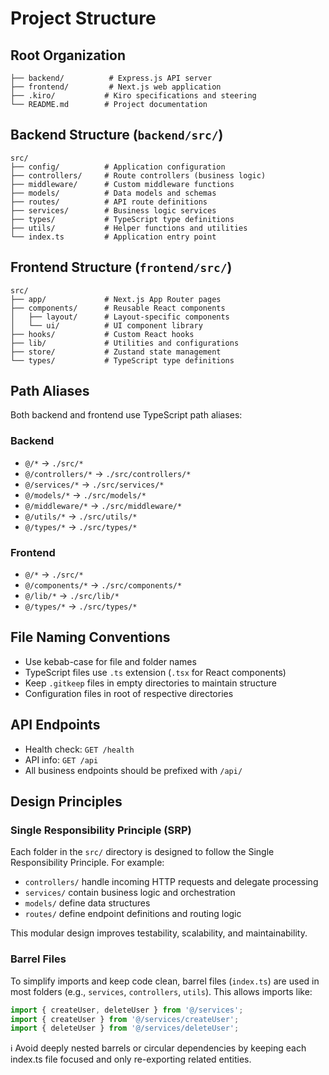 # Project Structure

## Root Organization

```
├── backend/          # Express.js API server
├── frontend/         # Next.js web application
├── .kiro/           # Kiro specifications and steering
└── README.md        # Project documentation
```

## Backend Structure (`backend/src/`)

```
src/
├── config/          # Application configuration
├── controllers/     # Route controllers (business logic)
├── middleware/      # Custom middleware functions
├── models/          # Data models and schemas
├── routes/          # API route definitions
├── services/        # Business logic services
├── types/           # TypeScript type definitions
├── utils/           # Helper functions and utilities
└── index.ts         # Application entry point
```

## Frontend Structure (`frontend/src/`)

```
src/
├── app/             # Next.js App Router pages
├── components/      # Reusable React components
│   ├── layout/      # Layout-specific components
│   └── ui/          # UI component library
├── hooks/           # Custom React hooks
├── lib/             # Utilities and configurations
├── store/           # Zustand state management
└── types/           # TypeScript type definitions
```

## Path Aliases

Both backend and frontend use TypeScript path aliases:

### Backend

- `@/*` → `./src/*`
- `@/controllers/*` → `./src/controllers/*`
- `@/services/*` → `./src/services/*`
- `@/models/*` → `./src/models/*`
- `@/middleware/*` → `./src/middleware/*`
- `@/utils/*` → `./src/utils/*`
- `@/types/*` → `./src/types/*`

### Frontend

- `@/*` → `./src/*`
- `@/components/*` → `./src/components/*`
- `@/lib/*` → `./src/lib/*`
- `@/types/*` → `./src/types/*`

## File Naming Conventions

- Use kebab-case for file and folder names
- TypeScript files use `.ts` extension (`.tsx` for React components)
- Keep `.gitkeep` files in empty directories to maintain structure
- Configuration files in root of respective directories

## API Endpoints

- Health check: `GET /health`
- API info: `GET /api`
- All business endpoints should be prefixed with `/api/`

## Design Principles

### Single Responsibility Principle (SRP)

Each folder in the `src/` directory is designed to follow the Single Responsibility Principle. For example:

- `controllers/` handle incoming HTTP requests and delegate processing
- `services/` contain business logic and orchestration
- `models/` define data structures
- `routes/` define endpoint definitions and routing logic

This modular design improves testability, scalability, and maintainability.

### Barrel Files

To simplify imports and keep code clean, barrel files (`index.ts`) are used in most folders (e.g., `services`, `controllers`, `utils`). This allows imports like:

```ts
import { createUser, deleteUser } from '@/services';
import { createUser } from '@/services/createUser';
import { deleteUser } from '@/services/deleteUser';
```

ℹ️ Avoid deeply nested barrels or circular dependencies by keeping each index.ts file focused and only re-exporting related entities.
